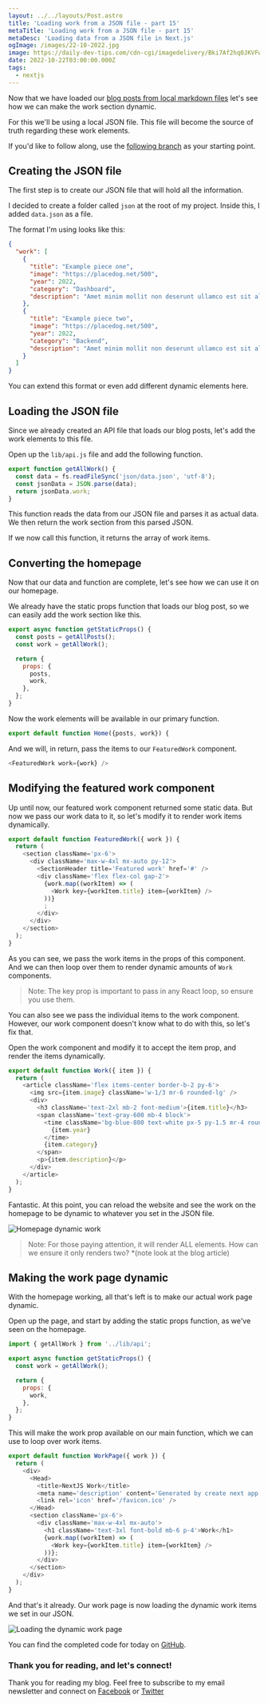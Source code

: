 ```yaml
---
layout: ../../layouts/Post.astro
title: 'Loading work from a JSON file - part 15'
metaTitle: 'Loading work from a JSON file - part 15'
metaDesc: 'Loading data from a JSON file in Next.js'
ogImage: /images/22-10-2022.jpg
image: https://daily-dev-tips.com/cdn-cgi/imagedelivery/Bki7Af2hq0JKVFw1XYYMQg/a6055a21-8372-4e99-d329-2a8b0cd91a00
date: 2022-10-22T03:00:00.000Z
tags:
  - nextjs
---
```


Now that we have loaded our [blog posts from local markdown files](https://daily-dev-tips.com/posts/creating-individual-markdown-blog-pages-part-13/) let's see how we can make the work section dynamic.

For this we'll be using a local JSON file. This file will become the source of truth regarding these work elements.

If you'd like to follow along, use the [following branch](https://github.com/rebelchris/next-portfolio/tree/part-14) as your starting point.

## Creating the JSON file

The first step is to create our JSON file that will hold all the information.

I decided to create a folder called `json` at the root of my project. Inside this, I added `data.json` as a file.

The format I'm using looks like this:

```json
{
  "work": [
    {
      "title": "Example piece one",
      "image": "https://placedog.net/500",
      "year": 2022,
      "category": "Dashboard",
      "description": "Amet minim mollit non deserunt ullamco est sit aliqua dolor do amet sint. Velit officia consequat duis enim velit mollit. Exercitation veniam consequat sunt nostrud amet."
    },
    {
      "title": "Example piece two",
      "image": "https://placedog.net/500",
      "year": 2022,
      "category": "Backend",
      "description": "Amet minim mollit non deserunt ullamco est sit aliqua dolor do amet sint. Velit officia consequat duis enim velit mollit. Exercitation veniam consequat sunt nostrud amet."
    }
  ]
}
```

You can extend this format or even add different dynamic elements here.

## Loading the JSON file

Since we already created an API file that loads our blog posts, let's add the work elements to this file.

Open up the `lib/api.js` file and add the following function.

```js
export function getAllWork() {
  const data = fs.readFileSync('json/data.json', 'utf-8');
  const jsonData = JSON.parse(data);
  return jsonData.work;
}
```

This function reads the data from our JSON file and parses it as actual data.
We then return the work section from this parsed JSON.

If we now call this function, it returns the array of work items.

## Converting the homepage

Now that our data and function are complete, let's see how we can use it on our homepage.

We already have the static props function that loads our blog post, so we can easily add the work section like this.

```js
export async function getStaticProps() {
  const posts = getAllPosts();
  const work = getAllWork();

  return {
    props: {
      posts,
      work,
    },
  };
}
```

Now the work elements will be available in our primary function.

```js
export default function Home({posts, work}) {
```

And we will, in return, pass the items to our `FeaturedWork` component.

```js
<FeaturedWork work={work} />
```

## Modifying the featured work component

Up until now, our featured work component returned some static data.
But now we pass our work data to it, so let's modify it to render work items dynamically.

```js
export default function FeaturedWork({ work }) {
  return (
    <section className='px-6'>
      <div className='max-w-4xl mx-auto py-12'>
        <SectionHeader title='Featured work' href='#' />
        <div className='flex flex-col gap-2'>
          {work.map((workItem) => (
            <Work key={workItem.title} item={workItem} />
          ))}
          ;
        </div>
      </div>
    </section>
  );
}
```

As you can see, we pass the work items in the props of this component.
And we can then loop over them to render dynamic amounts of `Work` components.

> Note: The key prop is important to pass in any React loop, so ensure you use them.

You can also see we pass the individual items to the work component. However, our work component doesn't know what to do with this, so let's fix that.

Open the work component and modify it to accept the item prop, and render the items dynamically.

```js
export default function Work({ item }) {
  return (
    <article className='flex items-center border-b-2 py-6'>
      <img src={item.image} className='w-1/3 mr-6 rounded-lg' />
      <div>
        <h3 className='text-2xl mb-2 font-medium'>{item.title}</h3>
        <span className='text-gray-600 mb-4 block'>
          <time className='bg-blue-800 text-white px-5 py-1.5 mr-4 rounded-xl'>
            {item.year}
          </time>
          {item.category}
        </span>
        <p>{item.description}</p>
      </div>
    </article>
  );
}
```

Fantastic. At this point, you can reload the website and see the work on the homepage to be dynamic to whatever you set in the JSON file.

![Homepage dynamic work](https://cdn.hashnode.com/res/hashnode/image/upload/v1665552911233/hQQ67PUQy.png)

> Note: For those paying attention, it will render ALL elements. How can we ensure it only renders two? \*(note look at the blog article)

## Making the work page dynamic

With the homepage working, all that's left is to make our actual work page dynamic.

Open up the page, and start by adding the static props function, as we've seen on the homepage.

```js
import { getAllWork } from '../lib/api';

export async function getStaticProps() {
  const work = getAllWork();

  return {
    props: {
      work,
    },
  };
}
```

This will make the work prop available on our main function, which we can use to loop over work items.

```js
export default function WorkPage({ work }) {
  return (
    <div>
      <Head>
        <title>NextJS Work</title>
        <meta name='description' content='Generated by create next app' />
        <link rel='icon' href='/favicon.ico' />
      </Head>
      <section className='px-6'>
        <div className='max-w-4xl mx-auto'>
          <h1 className='text-3xl font-bold mb-6 p-4'>Work</h1>
          {work.map((workItem) => (
            <Work key={workItem.title} item={workItem} />
          ))};
        </div>
      </section>
    </div>
  );
}
```

And that's it already. Our work page is now loading the dynamic work items we set in our JSON.

![Loading the dynamic work page](https://cdn.hashnode.com/res/hashnode/image/upload/v1665553094052/LmyEa3Bik.png)

You can find the completed code for today on [GitHub](https://github.com/rebelchris/next-portfolio/tree/part-15).

### Thank you for reading, and let's connect!

Thank you for reading my blog. Feel free to subscribe to my email newsletter and connect on [Facebook](https://www.facebook.com/DailyDevTipsBlog) or [Twitter](https://twitter.com/DailyDevTips1)
